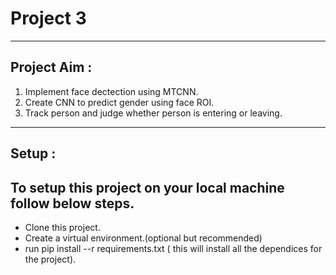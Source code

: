 # Project 3 

------------------------------------------------------------------
Project Aim : 
------------------------------------------------------------------
1. Implement face dectection using MTCNN.
2. Create CNN to predict gender using face ROI.
3. Track person and judge whether person is entering or leaving.
------------------------------------------------------------------
Setup :
------------------------------------------------------------------
## To setup this project on your local machine follow below steps.
- Clone this project.
- Create a virtual environment.(optional but recommended)
- run pip install --r requirements.txt ( this will install all the dependices for the project).

